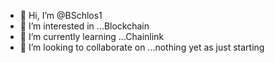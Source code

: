 - 👋 Hi, I’m @BSchlos1
- 👀 I’m interested in ...Blockchain
- 🌱 I’m currently learning ...Chainlink
- 💞️ I’m looking to collaborate on ...nothing yet as just starting

<!---
BSchlos1/BSchlos1 is a ✨ special ✨ repository because its `README.md` (this file) appears on your GitHub profile.
You can click the Preview link to take a look at your changes.
--->
